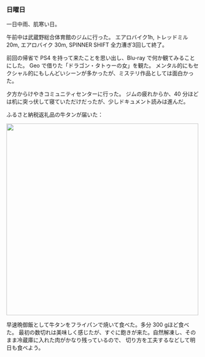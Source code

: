 ### 日曜日

一日中雨、肌寒い日。

午前中は武蔵野総合体育館のジムに行った。
エアロバイク1h, トレッドミル 20m, エアロバイク 30m, SPINNER SHIFT 全力漕ぎ3回して終了。

前回の帰省で PS4 を持って来たことを思い出し、Blu-ray で何か観てみることにした。
Geo で借りた「ドラゴン・タトゥーの女」を観た。
メンタル的にもセクシャル的にもしんどいシーンが多かったが、ミステリ作品としては面白かった。

夕方からけやきコミュニティセンターに行った。
ジムの疲れからか、40 分ほどは机に突っ伏して寝ていただけだったが、少しドキュメント読みは進んだ。

ふるさと納税返礼品の牛タンが届いた：

<img src="https://i.imgur.com/hwUmFmw.jpg" width="500">

早速晩御飯として牛タンをフライパンで焼いて食べた。多分 300 gほど食べた。
最初の数切れは美味しく感じたが、すぐに飽きが来た。自然解凍し、そのまま冷蔵庫に入れた肉がかなり残っているので、
切り方を工夫するなどして明日も食べよう。